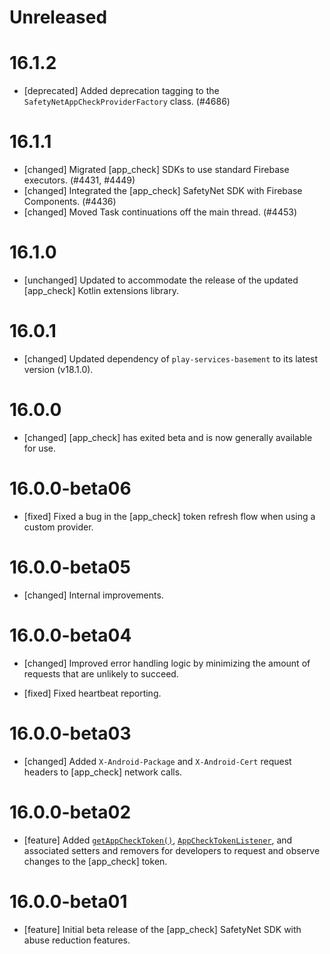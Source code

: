 # Unreleased

# 16.1.2
* [deprecated] Added deprecation tagging to the `SafetyNetAppCheckProviderFactory` class. (#4686)

# 16.1.1
* [changed] Migrated [app_check] SDKs to use standard Firebase executors. (#4431, #4449)
* [changed] Integrated the [app_check] SafetyNet SDK with Firebase Components. (#4436)
* [changed] Moved Task continuations off the main thread. (#4453)

# 16.1.0
* [unchanged] Updated to accommodate the release of the updated
  [app_check] Kotlin extensions library.

# 16.0.1
* [changed] Updated dependency of `play-services-basement` to its latest
  version (v18.1.0).

# 16.0.0
* [changed] [app_check] has exited beta and is now generally available for
  use.

# 16.0.0-beta06
* [fixed] Fixed a bug in the [app_check] token refresh flow when using a
  custom provider.

# 16.0.0-beta05
* [changed] Internal improvements.

# 16.0.0-beta04
* [changed] Improved error handling logic by minimizing the amount of requests
  that are unlikely to succeed.

* [fixed] Fixed heartbeat reporting.

# 16.0.0-beta03
* [changed] Added `X-Android-Package` and `X-Android-Cert` request headers to
  [app_check] network calls.

# 16.0.0-beta02
* [feature] Added [`getAppCheckToken()`](/docs/reference/android/com/google/firebase/appcheck/FirebaseAppCheck#getAppCheckToken(boolean)),
  [`AppCheckTokenListener`](/docs/reference/android/com/google/firebase/appcheck/FirebaseAppCheck.AppCheckListener),
  and associated setters and removers for developers to request and observe
  changes to the [app_check] token.

# 16.0.0-beta01
* [feature] Initial beta release of the [app_check] SafetyNet SDK with abuse
  reduction features.

